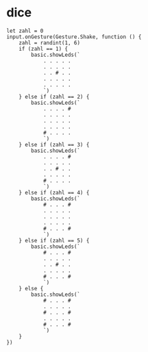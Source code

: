 # dice

```blocks
let zahl = 0
input.onGesture(Gesture.Shake, function () {
    zahl = randint(1, 6)
    if (zahl == 1) {
        basic.showLeds(`
            . . . . .
            . . . . .
            . . # . .
            . . . . .
            . . . . .
            `)
    } else if (zahl == 2) {
        basic.showLeds(`
            . . . . #
            . . . . .
            . . . . .
            . . . . .
            # . . . .
            `)
    } else if (zahl == 3) {
        basic.showLeds(`
            . . . . #
            . . . . .
            . . # . .
            . . . . .
            # . . . .
            `)
    } else if (zahl == 4) {
        basic.showLeds(`
            # . . . #
            . . . . .
            . . . . .
            . . . . .
            # . . . #
            `)
    } else if (zahl == 5) {
        basic.showLeds(`
            # . . . #
            . . . . .
            . . # . .
            . . . . .
            # . . . #
            `)
    } else {
        basic.showLeds(`
            # . . . #
            . . . . .
            # . . . #
            . . . . .
            # . . . #
            `)
    }
})
```

<script src="https://makecode.com/gh-pages-embed.js"></script>
<script>makeCodeRender("{{ site.makecode.home_url }}", "{{ site.github.owner_name }}/{{ site.github.repository_name }}");</script>
